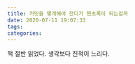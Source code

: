```yaml
---
title: 커밋을 몇개해야 잔디가 찐초록이 되는걸까
date: 2020-07-11 19:07:33
tags:
categories:
---
```


책 절반 읽었다. 생각보다 진척이 느리다.
